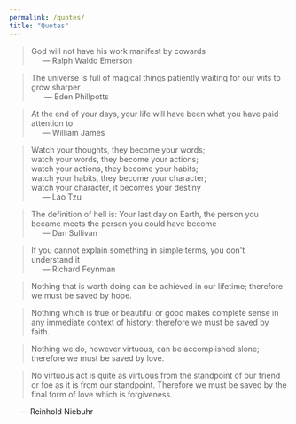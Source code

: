 ```yaml
---
permalink: /quotes/
title: "Quotes"
---
```


> God will not have his work manifest by cowards  
> &nbsp;&nbsp;&nbsp;&nbsp;&nbsp;— Ralph Waldo Emerson

> The universe is full of magical things patiently waiting for our wits to grow sharper  
  &nbsp;&nbsp;&nbsp;&nbsp;&nbsp; — Eden Phillpotts

> At the end of your days, your life will have been what you have paid attention to  
&nbsp;&nbsp;&nbsp;&nbsp;&nbsp;— William James

> Watch your thoughts, they become your words;  
watch your words, they become your actions;  
watch your actions, they become your habits;  
watch your habits, they become your character;  
watch your character, it becomes your destiny  
&nbsp;&nbsp;&nbsp;&nbsp;&nbsp;— Lao Tzu

> The definition of hell is: Your last day on Earth, the person you became meets the person you could have become  
&nbsp;&nbsp;&nbsp;&nbsp;&nbsp;— Dan Sullivan

> If you cannot explain something in simple terms, you don't understand it  
&nbsp;&nbsp;&nbsp;&nbsp;&nbsp;— Richard Feynman

> Nothing that is worth doing can be achieved in our lifetime; therefore we must be saved by hope.  

> Nothing which is true or beautiful or good makes complete sense in any immediate context of history; therefore we must be saved by faith.  

> Nothing we do, however virtuous, can be accomplished alone; therefore we must be saved by love.  

> No virtuous act is quite as virtuous from the standpoint of our friend or foe as it is from our standpoint. Therefore we must be saved by the final form of love which is forgiveness.  

&nbsp;&nbsp;&nbsp;&nbsp;&nbsp;— Reinhold Niebuhr